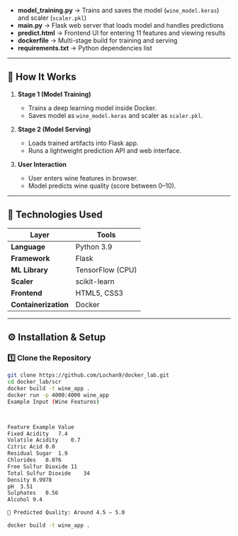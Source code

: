 
- **model_training.py** → Trains and saves the model (`wine_model.keras`) and scaler (`scaler.pkl`)  
- **main.py** → Flask web server that loads model and handles predictions  
- **predict.html** → Frontend UI for entering 11 features and viewing results  
- **dockerfile** → Multi-stage build for training and serving  
- **requirements.txt** → Python dependencies list  

---

## 🧪 How It Works

1. **Stage 1 (Model Training)**  
   - Trains a deep learning model inside Docker.  
   - Saves model as `wine_model.keras` and scaler as `scaler.pkl`.  

2. **Stage 2 (Model Serving)**  
   - Loads trained artifacts into Flask app.  
   - Runs a lightweight prediction API and web interface.

3. **User Interaction**  
   - User enters wine features in browser.  
   - Model predicts wine quality (score between 0–10).  

---

## 🧰 Technologies Used

| Layer | Tools |
|-------|--------|
| **Language** | Python 3.9 |
| **Framework** | Flask |
| **ML Library** | TensorFlow (CPU) |
| **Scaler** | scikit-learn |
| **Frontend** | HTML5, CSS3 |
| **Containerization** | Docker |

---

## ⚙️ Installation & Setup

### 1️⃣ Clone the Repository
```bash
git clone https://github.com/Lochan9/docker_lab.git
cd docker_lab/scr
docker build -t wine_app .
docker run -p 4000:4000 wine_app
Example Input (Wine Features)



Feature	Example Value
Fixed Acidity	7.4
Volatile Acidity	0.7
Citric Acid	0.0
Residual Sugar	1.9
Chlorides	0.076
Free Sulfur Dioxide	11
Total Sulfur Dioxide	34
Density	0.9978
pH	3.51
Sulphates	0.56
Alcohol	9.4

🧮 Predicted Quality: Around 4.5 – 5.0

docker build -t wine_app .
